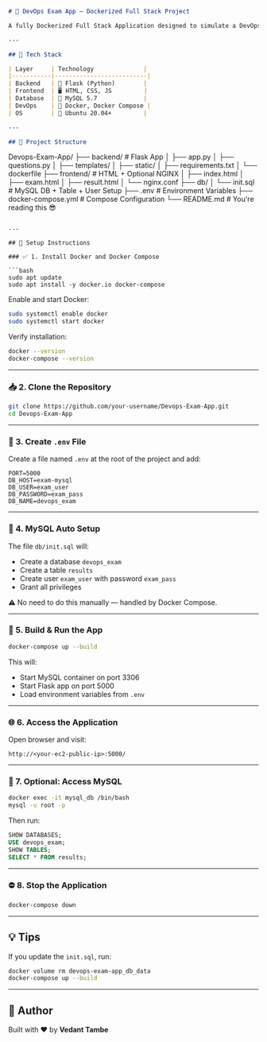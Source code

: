 ```markdown
# 📘 DevOps Exam App – Dockerized Full Stack Project

A fully Dockerized Full Stack Application designed to simulate a DevOps exam environment.

---

## 🔧 Tech Stack

| Layer     | Technology              |
|-----------|--------------------------|
| Backend   | 🐍 Flask (Python)        |
| Frontend  | 🖥 HTML, CSS, JS         |
| Database  | 🐬 MySQL 5.7             |
| DevOps    | 🐳 Docker, Docker Compose |
| OS        | 🐧 Ubuntu 20.04+         |

---

## 📁 Project Structure

```

Devops-Exam-App/
├── backend/              # Flask App
│   ├── app.py
│   ├── questions.py
│   ├── templates/
│   ├── static/
│   ├── requirements.txt
│   └── dockerfile
├── frontend/             # HTML + Optional NGINX
│   ├── index.html
│   ├── exam.html
│   ├── result.html
│   └── nginx.conf
├── db/
│   └── init.sql          # MySQL DB + Table + User Setup
├── .env                  # Environment Variables
├── docker-compose.yml    # Compose Configuration
└── README.md             # You're reading this 😎

````

---

## 🚀 Setup Instructions

### ✅ 1. Install Docker and Docker Compose

```bash
sudo apt update
sudo apt install -y docker.io docker-compose
````

Enable and start Docker:

```bash
sudo systemctl enable docker
sudo systemctl start docker
```

Verify installation:

```bash
docker --version
docker-compose --version
```

---

### 📥 2. Clone the Repository

```bash
git clone https://github.com/your-username/Devops-Exam-App.git
cd Devops-Exam-App
```

---

### 🔐 3. Create `.env` File

Create a file named `.env` at the root of the project and add:

```env
PORT=5000
DB_HOST=exam-mysql
DB_USER=exam_user
DB_PASSWORD=exam_pass
DB_NAME=devops_exam
```

---

### 🐬 4. MySQL Auto Setup

The file `db/init.sql` will:

* Create a database `devops_exam`
* Create a table `results`
* Create user `exam_user` with password `exam_pass`
* Grant all privileges

⚠️ No need to do this manually — handled by Docker Compose.

---

### 🐳 5. Build & Run the App

```bash
docker-compose up --build
```

This will:

* Start MySQL container on port 3306
* Start Flask app on port 5000
* Load environment variables from `.env`

---

### 🌐 6. Access the Application

Open browser and visit:

```
http://<your-ec2-public-ip>:5000/
```

---

### 🧪 7. Optional: Access MySQL

```bash
docker exec -it mysql_db /bin/bash
mysql -u root -p
```

Then run:

```sql
SHOW DATABASES;
USE devops_exam;
SHOW TABLES;
SELECT * FROM results;
```

---

### ⛔ 8. Stop the Application

```bash
docker-compose down
```

---

## 💡 Tips

If you update the `init.sql`, run:

```bash
docker volume rm devops-exam-app_db_data
docker-compose up --build
```

---

## 🙌 Author

Built with ❤️ by **Vedant Tambe**


